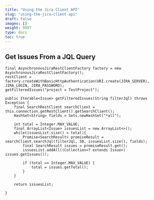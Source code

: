 ```yaml
---
title: "Using the Jira Client API"
slug: "using-the-jira-client-api"
draft: false
images: []
weight: 9997
type: docs
toc: true
---
```


## Get Issues From a JQL Query
    final AsynchronousJiraRestClientFactory factory = new AsynchronousJiraRestClientFactory();
    restClient = factory.createWithBasicHttpAuthentication(URI.create(JIRA_SERVER), JIRA_LOGIN, JIRA_PASSWORD);
    getFilteredIssues("project = TestProject");

    public Iterable<Issue> getFilteredIssues(String filterJql) throws Exception {
        final SearchRestClient searchClient = this.connection.getRestClient().getSearchClient();
        HashSet<String> fields = Sets.newHashSet("*all");

        int total = Integer.MAX_VALUE;
        final ArrayList<Issue> issuesList = new ArrayList<>();
        while(issuesList.size() < total){
            Promise<SearchResult> promiseResult = searchClient.searchJql(filterJql, 50, issuesList.size(), fields);
            final SearchResult issues = promiseResult.get();
            issuesList.addAll((Collection<? extends Issue>) issues.getIssues());
        
            if (total == Integer.MAX_VALUE) {
                total = issues.getTotal();
            }
        }        
        
        return issuesList;
        
    }

